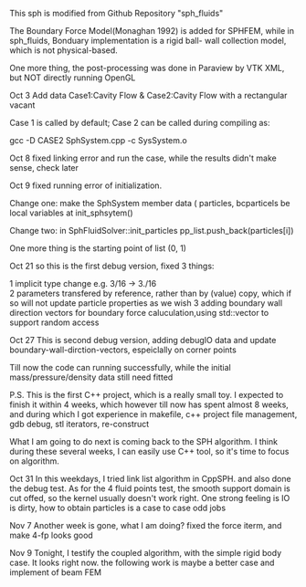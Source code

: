 This sph is modified from Github Repository "sph_fluids"

The Boundary Force Model(Monaghan 1992) is added for SPHFEM, while in sph_fluids, Bonduary implementation is a rigid ball- wall collection model, which is not physical-based.

One more thing, the post-processing was done in Paraview by VTK XML, but NOT directly running OpenGL


Oct 3
Add data Case1:Cavity Flow & Case2:Cavity Flow with a rectangular vacant

Case 1 is called by default; Case 2 can be called during compiling as:

gcc -D CASE2 SphSystem.cpp -c SysSystem.o

Oct 8
fixed linking error and run the case, while the results didn't make sense, check later

Oct 9
fixed running error of initialization. 

Change one:  make the SphSystem member data ( particles, bcparticels be local variables at init_sphsytem()

Change two:  in SphFluidSolver::init_particles  pp_list.push_back(particles[i])

One more thing is the starting point of list (0, 1)

Oct 21
so this is the first debug version, fixed 3 things:

1 implicit type change e.g.  3/16 -> 3./16   
2 parameters transfered by reference, rather than by (value) copy, which if so will not update particle properties as we wish
3 adding boundary wall direction vectors for boundary force caluculation,using std::vector to support random access


Oct 27
This is second debug version, adding debugIO data and update boundary-wall-dirction-vectors, espeiclally on corner points

Till now the code can running successfully, while the initial mass/pressure/density data still need fitted

P.S. This is the first C++ project, which is a really small toy. I expected to finish it within 4 weeks, which however till now has spent almost 8 weeks, and during which I got experience in makefile, c++ project file management, gdb debug, stl iterators, re-construct

What I am going to do next is coming back to the SPH algorithm. I think during these several weeks, I can easily use C++ tool, so it's time to focus on algorithm.

Oct 31
In this weekdays, I tried link list algorithm in CppSPH.
and also done the debug test. As for the 4 fluid points test, the smooth support domain is cut offed, so the kernel usually doesn't work right.
One strong feeling is IO is dirty, how to obtain particles is a case to case odd jobs

Nov 7
Another week is gone, what I am doing? fixed the force iterm, and make 4-fp looks good


Nov 9
Tonight, I testify the coupled algorithm, with the simple rigid body case. It looks right now.
the following work is maybe a better case and  implement of beam FEM
